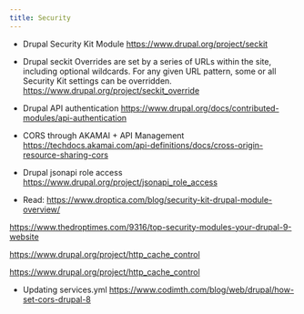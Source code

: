 ```yaml
---
title: Security
---
```


* Drupal Security Kit Module
https://www.drupal.org/project/seckit

* Drupal seckit
Overrides are set by a series of URLs within the site, including optional wildcards. For any given URL pattern, some or all Security Kit settings can be overridden.
https://www.drupal.org/project/seckit_override

* Drupal API authentication
https://www.drupal.org/docs/contributed-modules/api-authentication

* CORS through AKAMAI + API Management
https://techdocs.akamai.com/api-definitions/docs/cross-origin-resource-sharing-cors

* Drupal jsonapi role access
https://www.drupal.org/project/jsonapi_role_access

* Read:
https://www.droptica.com/blog/security-kit-drupal-module-overview/

https://www.thedroptimes.com/9316/top-security-modules-your-drupal-9-website

https://www.drupal.org/project/http_cache_control

https://www.drupal.org/project/http_cache_control

* Updating services.yml
https://www.codimth.com/blog/web/drupal/how-set-cors-drupal-8 
